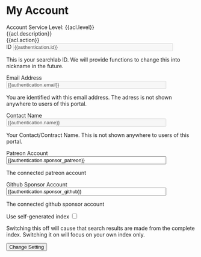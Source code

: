 # My Account


<div id="loginhint" class="alert alert-warning" role="alert">
  Account Service Level: {{acl.level}}<br>{{acl.description}}<br>{{acl.action}}
</div>

<form action=".">

<div class="form-group">
    <label for="email">ID</label>
    <input class="form-control" name="id" id="id" type="text" size="50" maxlength="256" value="{{authentication.id}}" disabled />
    <p class="help-block">This is your searchlab ID. We will provide functions to change this into nickname in the future.</p>
</div>

<div class="form-group">
    <label for="email">Email Address</label>
    <input class="form-control" name="email" id="email" type="text" size="50" maxlength="256" value="{{authentication.email}}" disabled />
    <p class="help-block">You are identified with this email address. The adress is not shown anywhere to users of this portal.</p>
</div>

<div class="form-group">
    <label for="email">Contact Name</label>
    <input class="form-control" name="name" id="name" type="text" size="50" maxlength="256" value="{{authentication.name}}" disabled />
    <p class="help-block">Your Contact/Contract Name. This is not shown anywhere to users of this portal.</p>
</div>

<div class="form-group">
    <label for="email">Patreon Account</label>
    <input class="form-control" name="sponsor_patreon" id="sponsor_patreon" type="text" size="50" maxlength="256" value="{{authentication.sponsor_patreon}}" />
    <p class="help-block">The connected patreon account</p>
</div>

<div class="form-group">
    <label for="email">Github Sponsor Account</label>
    <input class="form-control" name="sponsor_github" id="sponsor_github" type="text" size="50" maxlength="256" value="{{authentication.sponsor_github}}" />
    <p class="help-block">The connected github sponsor account</p>
</div>

<div class="checkbox">
  <label>Use self-generated index</label>
  <input type="checkbox" name="self" id="self">
  <p class="help-block">Switching this off will cause that search results are made from the complete index. Switching it on will focus on your own index only.</p>
</div>

<button type="submit" name="change" value="Change Setting" class="btn btn-primary"/>Change Setting</button>
</form>